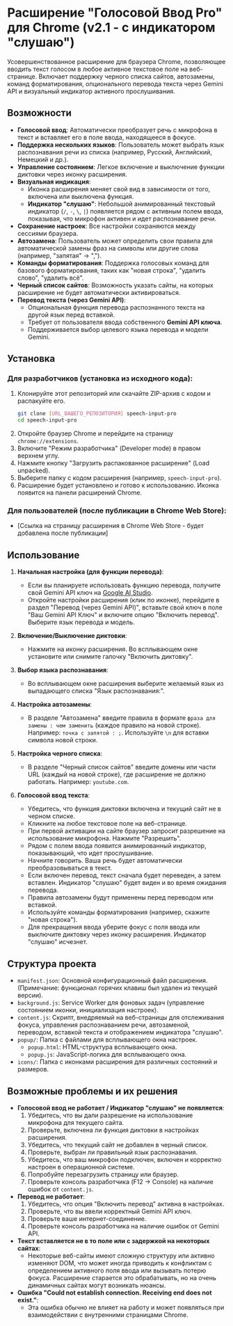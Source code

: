 # Расширение "Голосовой Ввод Pro" для Chrome (v2.1 - с индикатором "слушаю")

Усовершенствованное расширение для браузера Chrome, позволяющее вводить текст голосом в любое активное текстовое поле на веб-странице. Включает поддержку черного списка сайтов, автозамены, команд форматирования, опционального перевода текста через Gemini API и визуальный индикатор активного прослушивания.

## Возможности

*   **Голосовой ввод**: Автоматически преобразует речь с микрофона в текст и вставляет его в поле ввода, находящееся в фокусе.
*   **Поддержка нескольких языков**: Пользователь может выбрать язык распознавания речи из списка (например, Русский, Английский, Немецкий и др.).
*   **Управление состоянием**: Легкое включение и выключение функции диктовки через иконку расширения.
*   **Визуальная индикация**:
    *   Иконка расширения меняет свой вид в зависимости от того, включена или выключена функция.
    *   **Индикатор "слушаю"**: Небольшой анимированный текстовый индикатор (`/`, `-`, `\`, `|`) появляется рядом с активным полем ввода, показывая, что микрофон активен и идет распознавание речи.
*   **Сохранение настроек**: Все настройки сохраняются между сессиями браузера.
*   **Автозамена**: Пользователь может определить свои правила для автоматической замены фраз на символы или другие слова (например, "запятая" -> ",").
*   **Команды форматирования**: Поддержка голосовых команд для базового форматирования, таких как "новая строка", "удалить слово", "удалить всё".
*   **Черный список сайтов**: Возможность указать сайты, на которых расширение не будет автоматически активироваться.
*   **Перевод текста (через Gemini API)**:
    *   Опциональная функция перевода распознанного текста на другой язык перед вставкой.
    *   Требует от пользователя ввода собственного **Gemini API ключа**.
    *   Поддерживается выбор целевого языка перевода и модели Gemini.

## Установка

### Для разработчиков (установка из исходного кода):

1.  Клонируйте этот репозиторий или скачайте ZIP-архив с кодом и распакуйте его.
    ```bash
    git clone [URL_ВАШЕГО_РЕПОЗИТОРИЯ] speech-input-pro
    cd speech-input-pro
    ```
2.  Откройте браузер Chrome и перейдите на страницу `chrome://extensions`.
3.  Включите "Режим разработчика" (Developer mode) в правом верхнем углу.
4.  Нажмите кнопку "Загрузить распакованное расширение" (Load unpacked).
5.  Выберите папку с кодом расширения (например, `speech-input-pro`).
6.  Расширение будет установлено и готово к использованию. Иконка появится на панели расширений Chrome.

### Для пользователей (после публикации в Chrome Web Store):

*   [Ссылка на страницу расширения в Chrome Web Store - будет добавлена после публикации]

## Использование

1.  **Начальная настройка (для функции перевода)**:
    *   Если вы планируете использовать функцию перевода, получите свой Gemini API ключ на [Google AI Studio](https://aistudio.google.com/app/apikey).
    *   Откройте настройки расширения (клик по иконке), перейдите в раздел "Перевод (через Gemini API)", вставьте свой ключ в поле "Ваш Gemini API Ключ" и включите опцию "Включить перевод". Выберите язык перевода и модель.

2.  **Включение/Выключение диктовки**:
    *   Нажмите на иконку расширения. Во всплывающем окне установите или снимите галочку "Включить диктовку".

3.  **Выбор языка распознавания**:
    *   Во всплывающем окне расширения выберите желаемый язык из выпадающего списка "Язык распознавания:".

4.  **Настройка автозамены**:
    *   В разделе "Автозамена" введите правила в формате `фраза для замены : чем заменить` (каждое правило на новой строке). Например: `точка с запятой : ;`. Используйте `\n` для вставки символа новой строки.

5.  **Настройка черного списка**:
    *   В разделе "Черный список сайтов" введите домены или части URL (каждый на новой строке), где расширение не должно работать. Например: `youtube.com`.

6.  **Голосовой ввод текста**:
    *   Убедитесь, что функция диктовки включена и текущий сайт не в черном списке.
    *   Кликните на любое текстовое поле на веб-странице.
    *   При первой активации на сайте браузер запросит разрешение на использование микрофона. Нажмите "Разрешить".
    *   Рядом с полем ввода появится анимированный индикатор, показывающий, что идет прослушивание.
    *   Начните говорить. Ваша речь будет автоматически преобразовываться в текст.
    *   Если включен перевод, текст сначала будет переведен, а затем вставлен. Индикатор "слушаю" будет виден и во время ожидания перевода.
    *   Правила автозамены будут применены перед переводом или вставкой.
    *   Используйте команды форматирования (например, скажите "новая строка").
    *   Для прекращения ввода уберите фокус с поля ввода или выключите диктовку через иконку расширения. Индикатор "слушаю" исчезнет.

## Структура проекта

*   `manifest.json`: Основной конфигурационный файл расширения. (Примечание: функционал горячих клавиш был удален из текущей версии).
*   `background.js`: Service Worker для фоновых задач (управление состоянием иконки, инициализация настроек).
*   `content.js`: Скрипт, внедряемый на веб-страницы для отслеживания фокуса, управления распознаванием речи, автозаменой, переводом, вставкой текста и отображением индикатора "слушаю".
*   `popup/`: Папка с файлами для всплывающего окна настроек.
    *   `popup.html`: HTML-структура всплывающего окна.
    *   `popup.js`: JavaScript-логика для всплывающего окна.
*   `icons/`: Папка с иконками расширения для различных состояний и размеров.

## Возможные проблемы и их решения

*   **Голосовой ввод не работает / Индикатор "слушаю" не появляется**:
    1.  Убедитесь, что вы дали разрешение на использование микрофона для текущего сайта.
    2.  Проверьте, включена ли функция диктовки в настройках расширения.
    3.  Убедитесь, что текущий сайт не добавлен в черный список.
    4.  Проверьте, выбран ли правильный язык распознавания.
    5.  Убедитесь, что ваш микрофон подключен, включен и корректно настроен в операционной системе.
    6.  Попробуйте перезагрузить страницу или браузер.
    7.  Проверьте консоль разработчика (F12 -> Console) на наличие ошибок от `content.js`.
*   **Перевод не работает**:
    1.  Убедитесь, что опция "Включить перевод" активна в настройках.
    2.  Проверьте, что вы ввели корректный Gemini API ключ.
    3.  Проверьте ваше интернет-соединение.
    4.  Проверьте консоль разработчика на наличие ошибок от Gemini API.
*   **Текст вставляется не в то поле или с задержкой на некоторых сайтах**:
    *   Некоторые веб-сайты имеют сложную структуру или активно изменяют DOM, что может иногда приводить к конфликтам с определением активного поля ввода или вызывать потерю фокуса. Расширение старается это обрабатывать, но на очень динамичных сайтах могут возникать нюансы.
*   **Ошибка "Could not establish connection. Receiving end does not exist."**:
    *   Эта ошибка обычно не влияет на работу и может появляться при взаимодействии с внутренними страницами Chrome.
